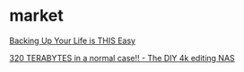 # market
[Backing Up Your Life is THIS Easy](https://youtu.be/mpxBmxj5mP0)

[320 TERABYTES in a normal case!! - The DIY 4k editing NAS](https://youtu.be/FAy9N1vX76o)

